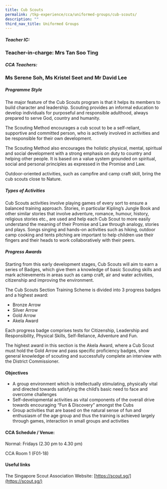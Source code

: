 ```yaml
---
title: Cub Scouts
permalink: /tkp-experience/cca/uniformed-groups/cub-scouts/
description: ""
third_nav_title: Uniformed Groups
---
```

##### Teacher IC:

### Teacher-in-charge: Mrs Tan Soo Ting  


##### CCA Teachers:

### Ms Serene Soh, Ms Kristel Seet and Mr David Lee  

##### Programme Style

The major feature of the Cub Scouts program is that it helps its members to build character and leadership. Scouting provides an informal education to develop individuals for purposeful and responsible adulthood, always prepared to serve God, country and humanity.

  

The Scouting Method encourages a cub scout to be a self-reliant, supportive and committed person, who is actively involved in activities and be responsible for their own development.

  

The Scouting Method also encourages the holistic physical, mental, spiritual and social development with a strong emphasis on duty to country and helping other people. It is based on a value system grounded on spiritual, social and personal principles as expressed in the Promise and Law.

  

Outdoor-oriented activities, such as campfire and camp craft skill, bring the cub scouts close to Nature.


##### **Types of Activities**

Cub Scouts activities involve playing games of every sort to ensure a balanced training approach. Stories, in particular Kipling’s Jungle Book and other similar stories that involve adventure, romance, humour, history, religious stories etc., are used and help each Cub Scout to more easily understand the meaning of their Promise and Law through analogy, stories and plays. Songs singing and hands-on activities such as hiking, outdoor camp cooking and tents pitching are important to help children use their fingers and their heads to work collaboratively with their peers.  
  

##### Progress Awards

Starting from this early development stages, Cub Scouts will aim to earn a series of Badges, which give them a knowledge of basic Scouting skills and mark achievements in areas such as camp craft, air and water activities, citizenship and improving the environment.

  

The Cub Scouts Section Training Scheme is divided into 3 progress badges and a highest award:

*   Bronze Arrow
*   Silver Arrow
*   Gold Arrow
*   Akela Award

Each progress badge comprises tests for Citizenship, Leadership and Responsibility, Physical Skills, Self-Reliance, Adventure and Fun.

  

The highest award in this section is the Akela Award, where a Cub Scout must hold the Gold Arrow and pass specific proficiency badges, show general knowledge of scouting and successfully complete an interview with the District Commissioner.

#### Objectives

*   A group environment which is intellectually stimulating, physically vital and directed towards satisfying the child’s basic need to face and overcome challenges
*   Self-developmental activities as vital components of the overall drive towards encouraging “Fun & Discovery” amongst the Cubs
*   Group activities that are based on the natural sense of fun and enthusiasm of the age group and thus the training is achieved largely through games, interaction in small groups and activities

#### CCA Schedule / Venue:

Normal: Fridays (2.30 pm to 4.30 pm)

CCA Room 1 (F01-18)

#### Useful links

The Singapore Scout Association Website: [https://scout.sg/](https://scout.sg/)